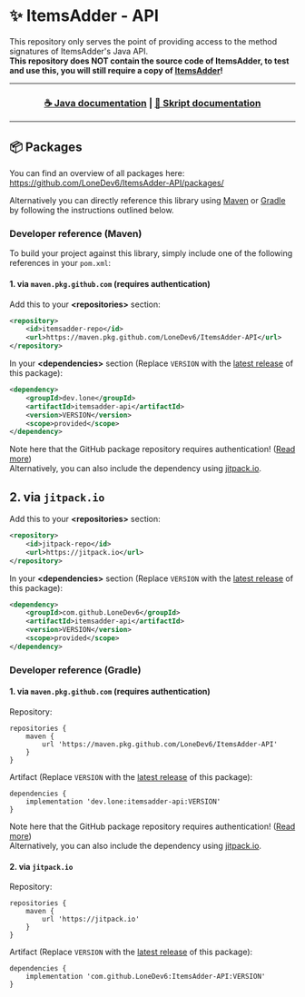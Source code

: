 # ✨ ItemsAdder - API
This repository only serves the point of providing access to the method signatures of ItemsAdder's Java API.<br>
**This repository does NOT contain the source code of ItemsAdder, to test and use this, you will still require a copy of [ItemsAdder](https://www.spigotmc.org/resources/itemsadder.73355/)!**<br>

<hr>
<h3 align="center">
<a href="https://itemsadder.plugin.ga/developers/java-api">☕ Java documentation</a> | <a href="https://itemsadder.plugin.ga/developers/skript-api">📓 Skript documentation</a>
</h3>
<hr>

## 📦 Packages
You can find an overview of all packages here:<br>
https://github.com/LoneDev6/ItemsAdder-API/packages/

Alternatively you can directly reference this library using [Maven](#developer-reference-maven) or [Gradle](#developer-reference-gradle) by following the instructions outlined below.

### Developer reference (Maven)
To build your project against this library, simply include one of the following references in your `pom.xml`:

#### 1. via `maven.pkg.github.com` (requires authentication)

Add this to your **&lt;repositories&gt;** section:
```xml
<repository>
    <id>itemsadder-repo</id>
    <url>https://maven.pkg.github.com/LoneDev6/ItemsAdder-API</url>
</repository>
```

In your **&lt;dependencies&gt;** section (Replace `VERSION` with the [latest release](https://github.com/LoneDev6/ItemsAdder-API/packages?ecosystem=maven) of this package):
```xml
<dependency>
    <groupId>dev.lone</groupId>
    <artifactId>itemsadder-api</artifactId>
    <version>VERSION</version>
    <scope>provided</scope>
</dependency>
```

Note here that the GitHub package repository requires authentication! ([Read more](https://docs.github.com/en/free-pro-team@latest/packages/guides/configuring-apache-maven-for-use-with-github-packages#authenticating-to-github-packages))<br>
Alternatively, you can also include the dependency using [jitpack.io](https://jitpack.io/#LoneDev6/ItemsAdder-API).

## 2. via `jitpack.io`
Add this to your **&lt;repositories&gt;** section:
```xml
<repository>
    <id>jitpack-repo</id>
    <url>https://jitpack.io</url>
</repository>
```

In your **&lt;dependencies&gt;** section (Replace `VERSION` with the [latest release](https://github.com/LoneDev6/ItemsAdder-API/packages?ecosystem=maven) of this package):
```xml
<dependency>
    <groupId>com.github.LoneDev6</groupId>
    <artifactId>itemsadder-api</artifactId>
    <version>VERSION</version>
    <scope>provided</scope>
</dependency>
```

### Developer reference (Gradle)

#### 1. via `maven.pkg.github.com` (requires authentication)
Repository:
```
repositories {
    maven {
        url 'https://maven.pkg.github.com/LoneDev6/ItemsAdder-API'
    }
}
```

Artifact (Replace `VERSION` with the [latest release](https://github.com/LoneDev6/ItemsAdder-API/packages?ecosystem=maven) of this package):
```
dependencies {
    implementation 'dev.lone:itemsadder-api:VERSION'
}
```

Note here that the GitHub package repository requires authentication! ([Read more](https://docs.github.com/en/free-pro-team@latest/packages/guides/configuring-apache-maven-for-use-with-github-packages#authenticating-to-github-packages))<br>
Alternatively, you can also include the dependency using [jitpack.io](https://jitpack.io/#LoneDev6/ItemsAdder-API).

#### 2. via `jitpack.io`
Repository:
```
repositories {
    maven {
        url 'https://jitpack.io'
    }
}
```

Artifact (Replace `VERSION` with the [latest release](https://github.com/LoneDev6/ItemsAdder-API/packages?ecosystem=maven) of this package):
```
dependencies {
    implementation 'com.github.LoneDev6:ItemsAdder-API:VERSION'
}
```

